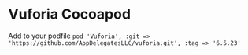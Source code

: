 # Vuforia Cocoapod

Add to your podfile
`pod 'Vuforia', :git => 'https://github.com/AppDelegatesLLC/vuforia.git', :tag => '6.5.23'`

